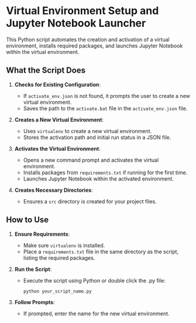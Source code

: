 # Virtual Environment Setup and Jupyter Notebook Launcher

This Python script automates the creation and activation of a virtual environment, installs required packages, and launches Jupyter Notebook within the virtual environment. 

## What the Script Does

1. **Checks for Existing Configuration**:
   - If `activate_env.json` is not found, it prompts the user to create a new virtual environment.
   - Saves the path to the `activate.bat` file in the `activate_env.json` file.

2. **Creates a New Virtual Environment**:
   - Uses `virtualenv` to create a new virtual environment.
   - Stores the activation path and initial run status in a JSON file.

3. **Activates the Virtual Environment**:
   - Opens a new command prompt and activates the virtual environment.
   - Installs packages from `requirements.txt` if running for the first time.
   - Launches Jupyter Notebook within the activated environment.

4. **Creates Necessary Directories**:
   - Ensures a `src` directory is created for your project files.

## How to Use

1. **Ensure Requirements**:
   - Make sure `virtualenv` is installed.
   - Place a `requirements.txt` file in the same directory as the script, listing the required packages.

2. **Run the Script**:
   - Execute the script using Python or double click the .py file:
     ```bash
     python your_script_name.py
     ```
     

3. **Follow Prompts**:
   - If prompted, enter the name for the new virtual environment.


